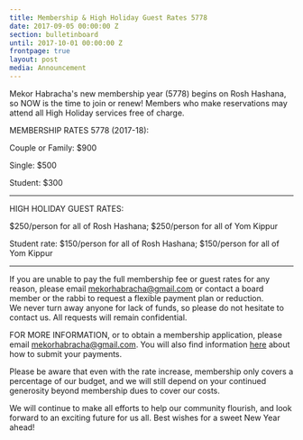 ```yaml
---
title: Membership & High Holiday Guest Rates 5778
date: 2017-09-05 00:00:00 Z
section: bulletinboard
until: 2017-10-01 00:00:00 Z
frontpage: true
layout: post
media: Announcement
---
```


Mekor Habracha's new membership year (5778) begins on Rosh Hashana, so NOW is the time to join or renew! Members who make reservations may attend all High Holiday services free of charge.  

MEMBERSHIP RATES 5778 (2017-18):

Couple or Family: $900

Single: $500

Student: $300

----------------------------

HIGH HOLIDAY GUEST RATES:

$250/person for all of Rosh Hashana; $250/person for all of Yom Kippur

Student rate: $150/person for all of Rosh Hashana; $150/person for all of Yom Kippur

----------------------------
If you are unable to pay the full membership fee or guest rates for any reason, please email mekorhabracha@gmail.com or contact a board member or the rabbi to request a flexible payment plan or reduction.   We never turn away anyone for lack of funds, so please do not hesitate to contact us. All requests will remain confidential.

FOR MORE INFORMATION, or to obtain a membership application, please email mekorhabracha@gmail.com.  You will also find information [here]({{site.url}}/contribute/donate.html) about how to submit your payments.

Please be aware that even with the rate increase, membership only covers a percentage of our budget, and we will still depend on your continued generosity beyond membership dues to cover our costs.

We will continue to make all efforts to help our community flourish, and look forward to an exciting future for us all. Best wishes for a sweet New Year ahead!

